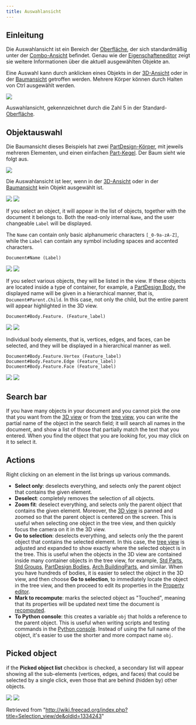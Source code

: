 ```yaml
---
title: Auswahlansicht
---
```

## Einleitung

Die Auswahlansicht ist ein Bereich der [Oberfläche](/Interface/de "Interface/de"), der sich standardmäßig unter der [Combo-Ansicht](/Combo_view/de "Combo view/de") befindet. Genau wie der [Eigenschafteneditor](/Property_editor/de "Property editor/de") zeigt sie weitere Informationen über die aktuell ausgewählten Objekte an.

Eine Auswahl kann durch anklicken eines Objekts in der [3D-Ansicht](/3D_view/de "3D view/de") oder in der [Baumansicht](/Tree_view/de "Tree view/de") getroffen werden. Mehrere Körper können durch Halten von Ctrl ausgewählt werden.

![](/images/FreeCAD_interface_base_divisions.svg)

Auswahlansicht, gekennzeichnet durch die Zahl 5 in der Standard-[Oberfläche](/Interface/de "Interface/de").

## Objektauswahl

Die Baumansicht dieses Beispiels hat zwei [PartDesign-Körper](/PartDesign_Body/de "PartDesign Body/de"), mit jeweils mehreren Elementen, und einen einfachen [Part-Kegel](/Part_Cone/de "Part Cone/de"). Der Baum sieht wie folgt aus.

![](/images/FreeCAD_Selection_Tree_view.png)

Die Auswahlansicht ist leer, wenn in der [3D-Ansicht](/3D_view/de "3D view/de") oder in der [Baumansicht](/Tree_view/de "Tree view/de") kein Objekt ausgewählt ist.

![](/images/FreeCAD_Selection_view_empty.png) ![](/images/FreeCAD_Selection_view_empty_3D.png)

If you select an object, it will appear in the list of objects, together with the document it belongs to. Both the read-only internal `Name`, and the user changeable `Label` will be displayed.

The `Name` can contain only basic alphanumeric characters `[_0-9a-zA-Z]`, while the `Label` can contain any symbol including spaces and accented characters.

```
Document#Name (Label)

```

![](/images/FreeCAD_Selection_view_one_object.png) ![](/images/FreeCAD_Selection_view_one_object_3D.png)

If you select various objects, they will be listed in the view. If these objects are located inside a type of container, for example, a [PartDesign Body](/PartDesign_Body "PartDesign Body"), the displayed name will be given in a hierarchical manner, that is, `Document#Parent.Child`. In this case, not only the child, but the entire parent will appear highlighted in the 3D view.

```
Document#Body.Feature. (Feature_label)

```

![](/images/FreeCAD_Selection_view_many_objects.png) ![](/images/FreeCAD_Selection_view_many_objects_3D.png)

Individual body elements, that is, vertices, edges, and faces, can be selected, and they will be displayed in a hierarchical manner as well.

```
Document#Body.Feature.Vertex (Feature_label)
Document#Body.Feature.Edge (Feature_label)
Document#Body.Feature.Face (Feature_label)

```

![](/images/FreeCAD_Selection_view_many_objects_subelements.png) ![](/images/FreeCAD_Selection_view_many_objects_subelements_3D.png)

## Search bar

If you have many objects in your document and you cannot pick the one that you want from the [3D view](/3D_view "3D view") or from the [tree view](/Tree_view "Tree view"), you can write the partial name of the object in the search field; it will search all names in the document, and show a list of those that partially match the text that you entered. When you find the object that you are looking for, you may click on it to select it.

## Actions

Right clicking on an element in the list brings up various commands.

* **Select only**: deselects everything, and selects only the parent object that contains the given element.
* **Deselect**: completely removes the selection of all objects.
* **Zoom fit**: deselect everything, and selects only the parent object that contains the given element. Moreover, the [3D view](/3D_view "3D view") is panned and zoomed so that the parent object is centered on the screen. This is useful when selecting one object in the tree view, and then quickly focus the camera on it in the 3D view.
* **Go to selection**: deselects everything, and selects only the the parent object that contains the selected element. In this case, the [tree view](/Tree_view "Tree view") is adjusted and expanded to show exactly where the selected object is in the tree. This is useful when the objects in the 3D view are contained inside many container objects in the tree view, for example, [Std Parts](/Std_Part "Std Part"), [Std Groups](/Std_Group "Std Group"), [PartDesign Bodies](/PartDesign_Body "PartDesign Body"), [Arch BuildingParts](/Arch_BuildingPart "Arch BuildingPart"), and similar. When you have hundreds of bodies, it is easier to select the object in the 3D view, and then choose **Go to selection**, to immediately locate the object in the tree view, and then proceed to edit its properties in the [Property editor](/Property_editor "Property editor").
* **Mark to recompute**: marks the selected object as "Touched", meaning that its properties will be updated next time the document is [recomputed](/Recompute "Recompute").
* **To Python console**: this creates a variable `obj` that holds a reference to the parent object. This is useful when writing scripts and testing commands in the [Python console](/Python_console "Python console"). Instead of using the full name of the object, it's easier to use the shorter and more compact name `obj`.

## Picked object

if the **Picked object list** checkbox is checked, a secondary list will appear showing all the sub-elements (vertices, edges, and faces) that could be selected by a single click, even those that are behind (hidden by) other objects.

![](/images/FreeCAD_Selection_view_pick_hidden.png) ![](/images/FreeCAD_Selection_view_pick_hidden_3D.png)

Retrieved from "<http://wiki.freecad.org/index.php?title=Selection_view/de&oldid=1334243>"